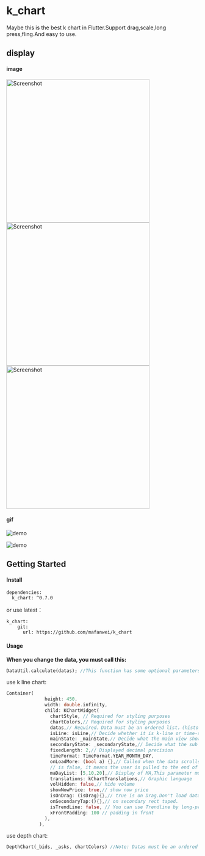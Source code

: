 # k_chart
Maybe this is the best k chart in Flutter.Support drag,scale,long press,fling.And easy to use.

## display

#### image

<img src="https://github.com/mafanwei/k_chart/blob/master/example/images/Screenshot1.jpg" width="375" alt="Screenshot"/>

<img src="https://github.com/mafanwei/k_chart/blob/master/example/images/Screenshot2.jpg" width="375" alt="Screenshot"/>

<img src="https://github.com/mafanwei/k_chart/blob/master/example/images/Screenshot3.jpeg" width="375" alt="Screenshot"/>

#### gif

![demo](https://github.com/mafanwei/k_chart/blob/master/example/images/demo.gif)

![demo](https://github.com/mafanwei/k_chart/blob/master/example/images/demo2.gif)

## Getting Started
#### Install
```
dependencies:
  k_chart: ^0.7.0
```
or use latest：
```
k_chart:
    git:
      url: https://github.com/mafanwei/k_chart
```
#### Usage

**When you change the data, you must call this:**
```dart
DataUtil.calculate(datas); //This function has some optional parameters: n is BOLL N-day closing price. k is BOLL param.
```

use k line chart:
```dart
Container(
              height: 450,
              width: double.infinity,
              child: KChartWidget(
                chartStyle, // Required for styling purposes
                chartColors,// Required for styling purposes
                datas,// Required，Data must be an ordered list，(history=>now)
                isLine: isLine,// Decide whether it is k-line or time-sharing
                mainState: _mainState,// Decide what the main view shows
                secondaryState: _secondaryState,// Decide what the sub view shows
                fixedLength: 2,// Displayed decimal precision
                timeFormat: TimeFormat.YEAR_MONTH_DAY,
                onLoadMore: (bool a) {},// Called when the data scrolls to the end. When a is true, it means the user is pulled to the end of the right side of the data. When a
                // is false, it means the user is pulled to the end of the left side of the data.
                maDayList: [5,10,20],// Display of MA,This parameter must be equal to DataUtil.calculate‘s maDayList
                translations: kChartTranslations,// Graphic language
                volHidden: false,// hide volume
                showNowPrice: true,// show now price
                isOnDrag: (isDrag){},// true is on Drag.Don't load data while Draging.
                onSecondaryTap:(){},// on secondary rect taped.
                isTrendLine: false, // You can use Trendline by long-pressing and moving your finger after setting true to isTrendLine property. 
                xFrontPadding: 100 // padding in front
              ),
            ),
```
use depth chart:
```dart
DepthChart(_bids, _asks, chartColors) //Note: Datas must be an ordered list，
```
